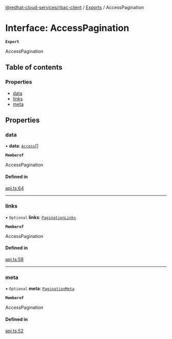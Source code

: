 [@redhat-cloud-services/rbac-client](../README.md) / [Exports](../modules.md) / AccessPagination

# Interface: AccessPagination

**`Export`**

AccessPagination

## Table of contents

### Properties

- [data](AccessPagination.md#data)
- [links](AccessPagination.md#links)
- [meta](AccessPagination.md#meta)

## Properties

### data

• **data**: [`Access`](Access.md)[]

**`Memberof`**

AccessPagination

#### Defined in

[api.ts:64](https://github.com/RedHatInsights/javascript-clients/blob/main/packages/rbac/api.ts#L64)

___

### links

• `Optional` **links**: [`PaginationLinks`](PaginationLinks.md)

**`Memberof`**

AccessPagination

#### Defined in

[api.ts:58](https://github.com/RedHatInsights/javascript-clients/blob/main/packages/rbac/api.ts#L58)

___

### meta

• `Optional` **meta**: [`PaginationMeta`](PaginationMeta.md)

**`Memberof`**

AccessPagination

#### Defined in

[api.ts:52](https://github.com/RedHatInsights/javascript-clients/blob/main/packages/rbac/api.ts#L52)
